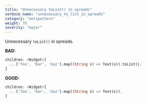 ```yaml
---
title: "Unnecessary toList() in spreads"
verbose_name: "unnecessary_to_list_in_spreads"
category: "antipattern"
weight: 70
severity: "major"
---
```

Unnecessary `toList()` in spreads.

**BAD:**
```dart
children: <Widget>[
  ...['foo', 'bar', 'baz'].map((String s) => Text(s)).toList(),
]
```

**GOOD:**
```dart
children: <Widget>[
  ...['foo', 'bar', 'baz'].map((String s) => Text(s)),
]
```


